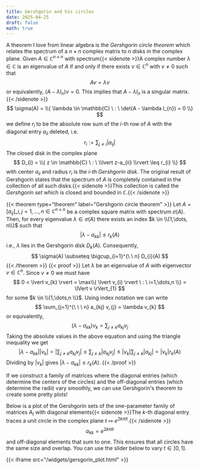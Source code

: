 ```yaml
---
title: Gershgorin and his circles
date: 2025-04-25
draft: false
math: true
---
```


A theorem I love from linear algebra is the _Gershgorin circle theorem_ which relates the spectrum of a $n \times n$ complex matrix to $n$ disks in the complex plane. Given $A \in \mathbb{C}^{n \times n}$ with spectrum{{< sidenote >}}A complex number $\lambda \in \mathbb{C}$ is an eigenvalue of $A$ if and only if there exists $v \in \mathbb{C}^{n}$ with $v \neq 0$ such that 
$$
Av = \lambda v
$$or equivalently, $(A - \lambda I_{n})v = 0$. This implies that $A - \lambda I_{n}$ is a singular matrix.{{< /sidenote >}}
$$
\sigma(A) = \\{ \lambda \in \mathbb{C} \ : \ \det(A - \lambda I_{n}) = 0 \\}
$$
we define $r_{i}$ to be the absolute row sum of the $i$-th row of $A$ with the diagonal entry $a_{ii}$ deleted, i.e.
$$
r_{i} := \sum_{j \neq i} \lvert a_{ij} \rvert 
$$
The closed disk in the complex plane
$$
D_{i} = \\{ z \in \mathbb{C} \ : \ \\lvert z-a_{ii} \\rvert \leq r_{i} \\}
$$
with center $a_{ii}$ and radius $r_{i}$ is the _$i$-th Gershgorin disk_. The original result of Gershgorin states that the spectrum of $A$ is completely contained in the collection of all such disks.{{< sidenote >}}This collection is called  the _Gershgorin set_ which is closed and bounded in $\mathbb{C}$.{{< /sidenote >}}

{{< theorem type="theorem" label="Gershgorin circle theorem" >}}
Let $A = [a_{ij}]\_{i,j=1,\dots,n} \in \mathbb{C}^{n \times n}$ be a complex square matrix with spectrum $\sigma(A)$. Then, for every eigenvalue $\lambda \in \sigma(A)$ there exists an index $k \in \\{1,\dots, n\\}$ such that
$$
\lvert \lambda - a_{kk} \rvert \leq r_{k}(A)
$$
i.e., $\lambda$ lies in the Gershgorin disk $D_{k}(A)$. Consequently,
$$
\sigma(A) \subseteq \bigcup_{i=1}^{\ \ n} D_{i}(A)
$$
{{< /theorem >}}
{{< proof >}}
Let $\lambda$ be an eigenvalue of $A$ with eigenvector $v \in \mathbb{C}^n$. Since $v \neq 0$ we must have
$$
0 < \lvert v_{k} \rvert = \max\\{ \lvert v_{i} \rvert \ : \ i=1,\dots,n \\} = \lVert v \rVert_{1} 
$$
for some $k \in \\{1,\dots,n \\}$. Using index notation we can write
$$
\sum_{j=1}^{\ \ \ n} a_{kj} v_{j} = \lambda v_{k}
$$
or equivalently,
$$
(\lambda - a_{kk}) v_{k} = \sum_{j \neq k} a_{kj} v_{j}
$$
Taking the absolute values in the above equation and using the triangle inequality we get
$$
\left\lvert \lambda - a_{kk} \right\rvert \lvert v_{k} \rvert = \left\lvert \sum_{j \neq k} a_{kj} v_{j} \right\rvert \leq \sum_{j \neq k} \lvert a_{kj} v_{j} \rvert \leq \lvert v_{k} \rvert \sum_{j \neq k} \lvert a_{kj} \rvert = \lvert v_{k}  \rvert r_{k}(A)
$$
Dividing by $\lvert v_{k} \rvert$ gives $\lvert \lambda - a_{kk} \rvert \leq r_{k}(A)$.
{{< /proof >}}

If we construct a family of matrices where the diagonal entries (which determine the centers of the circles) and the off-diagonal entries (which determine the radii) vary smoothly, we can use Gershgorin's theorem to create some pretty plots! 

Below is a plot of the Gershgorin sets of the one-parameter family of matrices $A_{t}$ with diagonal elements{{< sidenote >}}The $k$-th diagonal entry traces a unit circle in the complex plane $t \mapsto e^{2k\pi it}$.{{< /sidenote >}}
$$
a_{kk} = e^{2k\pi it}
$$
and off-diagonal elements that sum to one. This ensures that all circles have the same size and overlap. You can use the slider below to vary $t \in [0, 1]$.

{{< iframe src="/widgets/gersgorin_plot.html" >}}